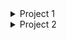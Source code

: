 
<details>
<summary>Project 1</summary>
<p>

- ✔ [Done a Project with Titanic data set and came up with certain Predictions. "Data Science"](https://colab.research.google.com/drive/1wPczqcRgfX2WEnlRq2JT13AYrN7OyfNT?usp=sharing)

</p></details>



<details>
<summary>Project 2</summary>
<p>

- ✔ [Done a Project to Dashboard a Data set. "Data Science"](Dashboarding Project.xlsx)

</p></details>


